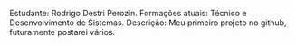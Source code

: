 Estudante: Rodrigo Destri Perozin.
Formações atuais: Técnico e Desenvolvimento de Sistemas.
Descrição: Meu primeiro projeto no github, futuramente postarei vários.
